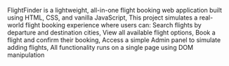 FlightFinder is a lightweight, all-in-one flight booking web application built using HTML, CSS, and vanilla JavaScript,
This project simulates a real-world flight booking experience where users can:
Search flights by departure and destination cities,
View all available flight options,
Book a flight and confirm their booking,
Access a simple Admin panel to simulate adding flights,
All functionality runs on a single page using DOM manipulation

